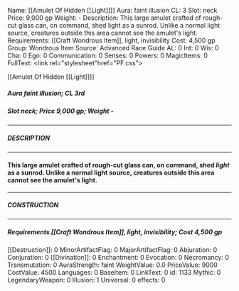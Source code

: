 Name: [[Amulet Of Hidden [[Light]]]]
Aura: faint illusion
CL: 3
Slot: neck
Price: 9,000 gp
Weight: -
Description: This large amulet crafted of rough-cut glass can, on command, shed light as a sunrod. Unlike a normal light source, creatures outside this area cannot see the amulet's light.
Requirements: [[Craft Wondrous Item]], light, invisibility
Cost: 4,500 gp
Group: Wondrous Item
Source: Advanced Race Guide
AL: 0
Int: 0
Wis: 0
Cha: 0
Ego: 0
Communication: 0
Senses: 0
Powers: 0
MagicItems: 0
FullText: <link rel="stylesheet"href="PF.css"><div class="heading"><p class="alignleft">[[Amulet Of Hidden [[Light]]]]</p><div style="clear: both;"></div></div><div><h5><b>Aura </b>faint illusion; <b>CL </b>3rd</h5><h5><b>Slot </b>neck; <b>Price </b>9,000 gp; <b>Weight </b>-</h5></div><hr/><div><h5><b>DESCRIPTION</b></h5></div><hr/><div><h4><p>This large amulet crafted of rough-cut glass can, on command, shed <i>light</i> as a sunrod. Unlike a normal light source, creatures outside this area cannot see the amulet's light.</p></h4></div><hr/><div><h5><b>CONSTRUCTION</b></h5></div><hr/><div><h5><b>Requirements </b>[[Craft Wondrous Item]], <i>light</i>, <i>invisibility</i>; <b>Cost </b>4,500 gp</h5></div>
[[Destruction]]: 0
MinorArtifactFlag: 0
MajorArtifactFlag: 0
Abjuration: 0
Conjuration: 0
[[Divination]]: 0
Enchantment: 0
Evocation: 0
Necromancy: 0
Transmutation: 0
AuraStrength: faint
WeightValue: 0.0
PriceValue: 9000
CostValue: 4500
Languages: 0
BaseItem: 0
LinkText: 0
id: 1133
Mythic: 0
LegendaryWeapon: 0
Illusion: 1
Universal: 0
effects: 0
